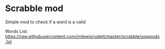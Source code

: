 # Scrabble mod
Simple mod to check if a word is a valid 

Words List:
https://raw.githubusercontent.com/jmlewis/valett/master/scrabble/sowpods.txt
